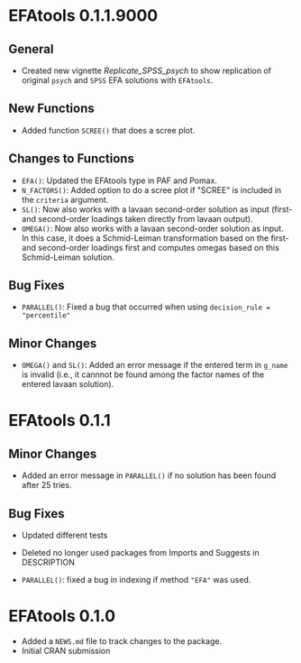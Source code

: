 # EFAtools 0.1.1.9000

## General

* Created new vignette *Replicate_SPSS_psych* to show replication of original `psych` and `SPSS` EFA solutions with `EFAtools`.

## New Functions

* Added function `SCREE()` that does a scree plot.

## Changes to Functions

* `EFA()`: Updated the EFAtools type in PAF and Pomax.
* `N_FACTORS()`: Added option to do a scree plot if "SCREE" is included in the `criteria` argument.
* `SL()`: Now also works with a lavaan second-order solution as input (first- and second-order loadings taken directly from lavaan output).
* `OMEGA()`: Now also works with a lavaan second-order solution as input. In this case, it does a Schmid-Leiman transformation based on the first- and second-order loadings first and computes omegas based on this Schmid-Leiman solution.

## Bug Fixes

* `PARALLEL()`: Fixed a bug that occurred when using `decision_rule = "percentile"`

## Minor Changes
* `OMEGA()` and `SL()`: Added an error message if the entered term in `g_name` is invalid (i.e., it cannnot be found among the factor names of the entered lavaan solution).


# EFAtools 0.1.1

## Minor Changes

* Added an error message in `PARALLEL()` if no solution has been found after 25 tries.

## Bug Fixes

* Updated different tests

* Deleted no longer used packages from Imports and Suggests in DESCRIPTION

* `PARALLEL()`: fixed a bug in indexing if method `"EFA"` was used.


# EFAtools 0.1.0

* Added a `NEWS.md` file to track changes to the package.
* Initial CRAN submission
